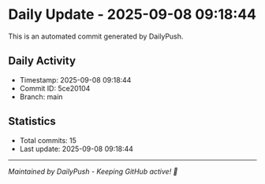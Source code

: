 # Daily Update - 2025-09-08 09:18:44

This is an automated commit generated by DailyPush.

## Daily Activity
- Timestamp: 2025-09-08 09:18:44
- Commit ID: 5ce20104
- Branch: main

## Statistics
- Total commits: 15
- Last update: 2025-09-08 09:18:44

---
*Maintained by DailyPush - Keeping GitHub active! 🚀*
